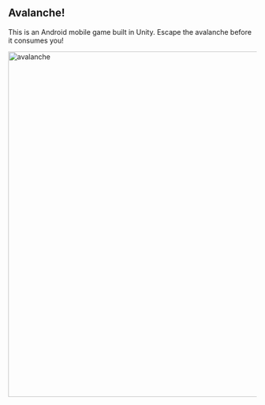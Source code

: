 ## Avalanche!
This is an Android mobile game built in Unity.  Escape the avalanche before it consumes you!

<img width="700" alt="avalanche" src="https://user-images.githubusercontent.com/35542660/61188114-1f043d00-a640-11e9-9ffa-77c0bca1f89b.png">
